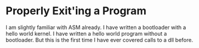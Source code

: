 # Properly Exit'ing a Program
I am slightly familiar with ASM already. I have written a bootloader with a hello world kernel. I have written a hello world program without a bootloader. But this is the first time I have ever covered calls to a dll before. 